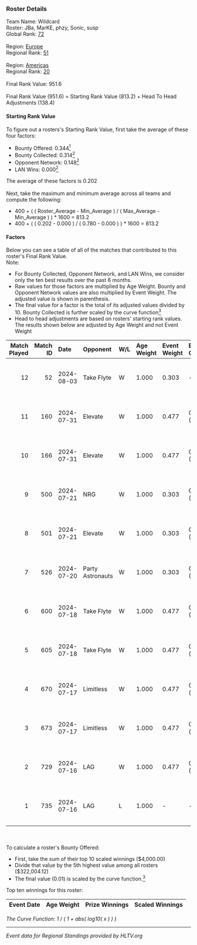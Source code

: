### Roster Details<br />
Team Name: Wildcard<br />
Roster: JBa, MarKE, phzy, Sonic, susp<br />
Global Rank: [72](../standings_global.md)<br />
<br />
Region: [Europe]( ../standings_europe.md)<br />
Regional Rank: [51]( ../standings_europe.md)<br />
<br />
Region: [Americas]( ../standings_americas.md)<br />
Regional Rank: [20]( ../standings_americas.md)<br />
<br />
Final Rank Value:  951.6<br />
<br />
Final Rank Value (951.6) = Starting Rank Value (813.2) + Head To Head Adjustments (138.4)<br />

#### Starting Rank Value<br />
To figure out a rosters's Starting Rank Value, first take the average of these four factors:<br />
- Bounty Offered: 0.344[<sup>1</sup>](#table2)
- Bounty Collected: 0.314[<sup>2</sup>](#table1)
- Opponent Network: 0.148[<sup>2</sup>](#table1)
- LAN Wins: 0.000[<sup>2</sup>](#table1)

The average of these factors is 0.202<br />
<br />
Next, take the maximum and minimum average across all teams and compute the following:<br />
- 400 + ( ( Roster_Average - Min_Average ) / ( Max_Average - Min_Average ) ) * 1600 = 813.2
- 400 + ( ( 0.202 - 0.000 ) / ( 0.780 - 0.000 ) ) * 1600 = 813.2


#### Factors<br />
Below you can see a table of all of the matches that contributed to this roster's Final Rank Value.<br />
Note:<br />

- For Bounty Collected, Opponent Network, and LAN Wins, we consider only the ten best results over the past 6 months.
- Raw values for those factors are multiplied by Age Weight. Bounty and Opponent Network values are also multiplied by Event Weight. The adjusted value is shown in parenthesis.
- The final value for a factor is the total of its adjusted values divided by 10. Bounty Collected is further scaled by the curve function[<sup>3</sup>](#curveFunction)
- Head to head adjustments are based on rosters' starting rank values. The results shown below are adjusted by Age Weight and not Event Weight
<span id="table1"></span><br />


| Match Played | Match ID | Date       | Opponent         | W/L | Age Weight | Event Weight | Bounty Collected | Opponent Network | LAN Wins  | H2H Adj. | Roster                            |
| -: | -: | :- | :- | :- | :- | :- | :- | :- | :- | -: | :- |
|           12 |       52 | 2024-08-03 | Take Flyte       | W   | 1.000      | 0.303        | -                | 0.237 (0.072)    | 0 (0.000) |     5.26 | JBa, MarKE, phzy, Sonic, susp     |
|           11 |      160 | 2024-07-31 | Elevate          | W   | 1.000      | 0.477        | 0.027 (0.013)    | 0.513 (0.245)    | 0 (0.000) |    13.82 | JBa, phzy, Sonic, stanislaw, susp |
|           10 |      166 | 2024-07-31 | Elevate          | W   | 1.000      | 0.477        | 0.027 (0.013)    | 0.513 (0.245)    | 0 (0.000) |    15.09 | JBa, phzy, Sonic, stanislaw, susp |
|            9 |      500 | 2024-07-21 | NRG              | W   | 1.000      | 0.303        | 0.020 (0.006)    | 0.514 (0.156)    | 0 (0.000) |    20.06 | JBa, phzy, Sonic, stanislaw, susp |
|            8 |      501 | 2024-07-21 | Elevate          | W   | 1.000      | 0.303        | 0.027 (0.008)    | 0.513 (0.155)    | 0 (0.000) |    18.57 | JBa, phzy, Sonic, stanislaw, susp |
|            7 |      526 | 2024-07-20 | Party Astronauts | W   | 1.000      | 0.303        | 0.041 (0.012)    | 0.523 (0.158)    | 0 (0.000) |    20.65 | JBa, phzy, Sonic, stanislaw, susp |
|            6 |      600 | 2024-07-18 | Take Flyte       | W   | 1.000      | 0.477        | 0.002 (0.001)    | 0.237 (0.113)    | 0 (0.000) |     9.04 | JBa, phzy, Sonic, stanislaw, susp |
|            5 |      605 | 2024-07-18 | Take Flyte       | W   | 1.000      | 0.477        | 0.002 (0.001)    | 0.237 (0.113)    | 0 (0.000) |     9.73 | JBa, phzy, Sonic, stanislaw, susp |
|            4 |      670 | 2024-07-17 | Limitless        | W   | 1.000      | 0.477        | 0.005 (0.002)    | 0.131 (0.063)    | 0 (0.000) |    10.33 | JBa, phzy, Sonic, stanislaw, susp |
|            3 |      673 | 2024-07-17 | Limitless        | W   | 1.000      | 0.477        | 0.005 (0.002)    | -                | 0 (0.000) |    11.18 | JBa, phzy, Sonic, stanislaw, susp |
|            2 |      729 | 2024-07-16 | LAG              | W   | 1.000      | 0.477        | 0.012 (0.006)    | 0.347 (0.165)    | -         |    17.99 | JBa, phzy, Sonic, stanislaw, susp |
|            1 |      735 | 2024-07-16 | LAG              | L   | 1.000      | -            | -                | -                | -         |   -13.31 | JBa, phzy, Sonic, stanislaw, susp |

<br />
<span id="table2"></span><br />
To calculate a roster's Bounty Offered:<br />

- First, take the sum of their top 10 scaled winnings ($4,000.00)
- Divide that value by the 5th highest value among all rosters ($322,004.12)
- The final value (0.01) is scaled by the curve function.[<sup>3</sup>](#curveFunction)

Top ten winnings for this roster:<br />

| Event Date | Age Weight | Prize Winnings | Scaled Winnings |
| :- | -: | :- | :- |


<span id="curveFunction"></span>_The Curve Function: 1 / ( 1 + abs( log10( x ) ) )_<br />

---
_Event data for Regional Standings provided by HLTV.org_<br />
